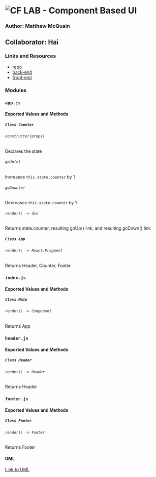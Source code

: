 # ![CF](http://i.imgur.com/7v5ASc8.png) LAB - Component Based UI

### Author: Matthew McQuain

## Collaborator: Hai

### Links and Resources

- [repo](https://github.com/mattoattacko/lab-26-Component-Based-UI)
- [back-end](https://codesandbox.io/s/m3y3z0o3yx)
- [front-end](https://m3y3z0o3yx.codesandbox.io/)

### Modules

### `app.js`

#### Exported Values and Methods

##### `Class Counter`

###### `constructor(props)`

Declares the state

###### `goUp(e)`

Increases `this.state.counter` by 1

###### `goDown(e)`

Decreases `this.state.counter` by 1

###### `render() -> div`

Returns state.counter, resulting goUp() link, and resulting goDown() link

##### `Class App`

###### `render() -> React.Fragment`

Returns Header, Counter, Footer

### `index.js`

#### Exported Values and Methods

##### `Class Main`

###### `render() -> Component`

Returns App

### `header.js`

#### Exported Values and Methods

##### `Class Header`

###### `render() -> Header`

Returns Header

### `footer.js`

#### Exported Values and Methods

##### `Class Footer`

###### `render() -> Footer`

Returns Footer

#### UML

[Link to UML](assets/image.jpg)
